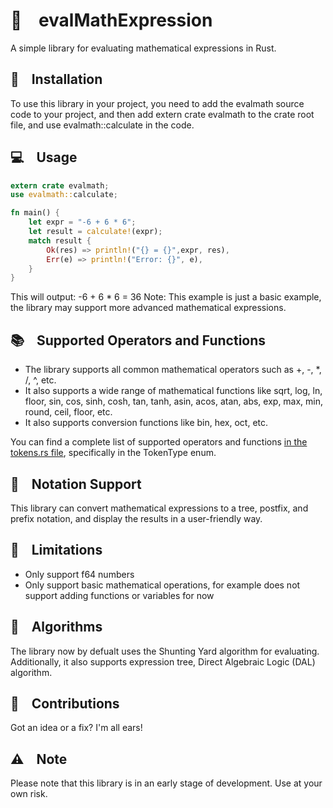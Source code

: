 # 🔢&nbsp;&nbsp;&nbsp;&nbsp;evalMathExpression 

A simple library for evaluating mathematical expressions in Rust.

## 🔧&nbsp;&nbsp;&nbsp;&nbsp;Installation 

To use this library in your project, you need to add the evalmath source code to your project, and then add extern crate evalmath to the crate root file, and use evalmath::calculate in the code.


## 💻&nbsp;&nbsp;&nbsp;&nbsp;Usage 
```Rust
extern crate evalmath;
use evalmath::calculate;

fn main() {
    let expr = "-6 + 6 * 6";
    let result = calculate!(expr);
    match result {
        Ok(res) => println!("{} = {}",expr, res),
        Err(e) => println!("Error: {}", e),
    }
}
```

This will output:
-6 + 6 * 6 = 36
Note: This example is just a basic example, the library may support more advanced mathematical expressions.

## 📚&nbsp;&nbsp;&nbsp;&nbsp;Supported Operators and Functions 

- The library supports all common mathematical operators such as +, -, *, /, ^, etc.
- It also supports a wide range of mathematical functions like sqrt, log, ln, floor, sin, cos, sinh, cosh, tan, tanh, asin, acos, atan, abs, exp, max, min, round, ceil, floor, etc.
- It also supports conversion functions like bin, hex, oct, etc.

You can find a complete list of supported operators and functions [in the tokens.rs file](https://github.com/alirezamdk/evalMathExpression/blob/main/src/general/tokens.rs), specifically in the TokenType enum.

## 📝&nbsp;&nbsp;&nbsp;&nbsp;Notation Support 

This library can convert mathematical expressions to a tree, postfix, and prefix notation, and display the results in a user-friendly way.


## 🚫&nbsp;&nbsp;&nbsp;&nbsp;Limitations 

- Only support f64 numbers
- Only support basic mathematical operations, for example does not support adding functions or variables for now

## 🌳&nbsp;&nbsp;&nbsp;&nbsp;Algorithms

The library now by defualt uses the Shunting Yard algorithm for evaluating. Additionally, it also supports expression tree, Direct Algebraic Logic (DAL) algorithm.


## 🤗&nbsp;&nbsp;&nbsp;&nbsp;Contributions 

Got an idea or a fix? I'm all ears! 


## ⚠️&nbsp;&nbsp;&nbsp;&nbsp;Note 

Please note that this library is in an early stage of development. Use at your own risk.
